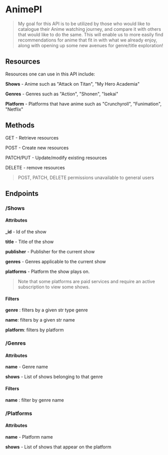 # AnimePI

> My goal for this API is to be utilized by those who would like to catalogue their Anime watching journey, and compare it with others that would like to do the same. This will enable us to more easily find recommendations for anime that fit in with what we already enjoy, along with opening up some new avenues for genre/title exploration!

## Resources
Resources one can use in this API include: 

**Shows** - Anime such as "Attack on Titan", "My Hero Academia"

**Genres** - Genres such as "Action", "Shonen", "Isekai"

**Platform** - Platforms that have anime such as "Crunchyroll", "Funimation", "Netflix"

## Methods
GET - Retrieve resources

POST - Create new resources

PATCH/PUT - Update/modify existing resources

DELETE - remove resources 

> POST, PATCH, DELETE permissions unavailable to general users

## Endpoints 

### /Shows

#### Attributes

**_id** - Id of the show

**title** - Title of the show

**publisher** - Publisher for the current show

**genres** - Genres applicable to the current show

**platforms** - Platform the show plays on.
> Note that some platforms are paid services and require an active subscription to view some shows. 

#### Filters 

**genre** : filters by a given str type genre

**name**: filters by a given str name

**platform**: filters by platform


### /Genres

#### Attributes

**name** - Genre name

**shows** - List of shows belonging to that genre

#### Filters

**name** : filter by genre name

### /Platforms

#### Attributes

**name** - Platform name

**shows** - List of shows that appear on the platform






